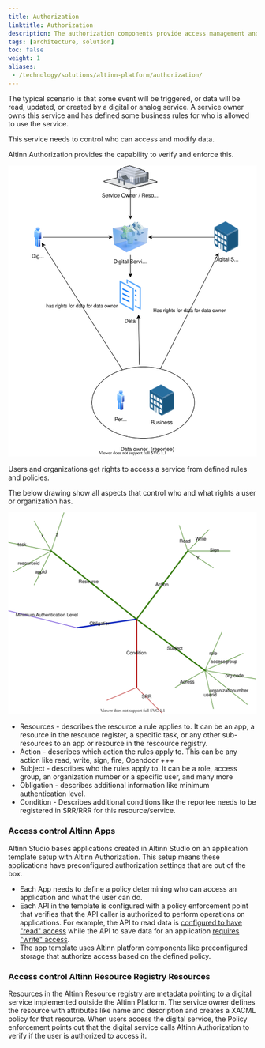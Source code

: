 ```yaml
---
title: Authorization
linktitle: Authorization
description: The authorization components provide access management and control functionality for digital and analog services hosted in the Altinn Platform or other places.
tags: [architecture, solution]
toc: false
weight: 1
aliases:
 - /technology/solutions/altinn-platform/authorization/
---
```


The typical scenario is that some event will be triggered, or data will be read, updated, or created by a digital or analog service. A service owner owns this service and has defined some business rules for who is allowed to use the service.

This service needs to control who can access and modify data.

Altinn Authorization provides the capability to verify and enforce this. 

![User Scenario](userscenario.drawio.svg "User scenario")

Users and organizations get rights to access a service from defined rules and policies.

The below drawing show all aspects that control who and what rights a user or organization has.

![Rules](rules.drawio.svg "Access control aspects")

- Resources - describes the resource a rule applies to. It can be an app, a resource in the resource register, a specific task, or any other sub-resources to an app or resource in the rescource registry.
- Action - describes which action the rules apply to. This can be any action like read, write, sign, fire, Opendoor +++
- Subject - describes who the rules apply to. It can be a role, access group, an organization number or a specific user, and many more
- Obligation - describes additional information like minimum authentication level.
- Condition - Describes additional conditions like the reportee needs to be registered in SRR/RRR for this resource/service.

### Access control Altinn Apps

Altinn Studio bases applications created in Altinn Studio on an application template setup with Altinn Authorization. This setup means these applications have preconfigured authorization settings that are out of the box.

- Each App needs to define a policy determining who can access an application and what the user can do. 
- Each API in the template is configured with a policy enforcement point that verifies that the API caller is authorized to perform operations on applications. For example, the API to read data is [configured to have "read" access](https://github.com/Altinn/app-lib-dotnet/blob/main/src/Altinn.App.Api/Controllers/DataController.cs#L252) while the API to save data for an application [requires "write" access](https://github.com/Altinn/app-lib-dotnet/blob/main/src/Altinn.App.Api/Controllers/DataController.cs#L309).
- The app template uses Altinn platform components like preconfigured storage that authorize access based on the defined policy.


### Access control Altinn Resource Registry Resources

Resources in the Altinn Resource registry are metadata pointing to a digital service implemented outside the Altinn Platform. The service owner defines the resource with attributes like name and description and creates a XACML policy for that resource. When users access the digital service, the Policy enforcement points out that the digital service calls Altinn Authorization to verify if the user is authorized to access it. 

